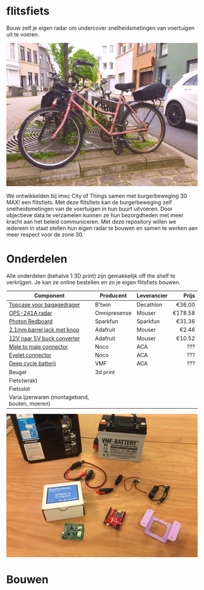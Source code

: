 # flitsfiets

Bouw zelf je eigen radar om undercover snelheidsmetingen van voertuigen uit te voeren.

![De flitsfiets](images/flitsfiets.jpg)

We ontwikkelden bij imec City of Things samen met burgerbeweging 30 MAX! een flitsfiets. Met deze flitsfiets kan de burgerbeweging zelf snelheidsmetingen van de voertuigen in hun buurt uitvoeren. Door objectieve data te verzamelen kunnen ze hun bezorgdheden met meer kracht aan het beleid communiceren. Met deze repository willen we iedereen in staat stellen hun eigen radar te bouwen en samen te werken aan meer respect voor de zone 30.

# Onderdelen

Alle onderdelen (behalve 1 3D print) zijn gemakkelijk off the shelf te verkrijgen. Je kan ze online bestellen en zo je eigen flitsfiets 
bouwen. 

| Component | Producent | Leverancier | Prijs |
| ------------- | ------------- | --- | -----: |
| [Topcase voor bagagedrager](https://www.decathlon.be/nl/p/topcase-voor-bagagedrager-fiets-onesecondclip/_/R-p-160375?mc=8396337&c=ZWART) | B'twin | Decathlon | €36.00 |
| [OPS-241A radar](https://www.mouser.be/ProductDetail/203-OPS241ACWRP) | Omnipresense | Mouser |   €178.58 |
| [Photon Redboard](https://www.sparkfun.com/products/13321) | Sparkfun | Sparkfun | €31.36 |
| [2.1mm barrel jack met knop](https://www.mouser.be/ProductDetail/485-1125) | Adafruit | Mouser | €2.46 |
| [12V naar 5V buck converter](https://www.mouser.be/ProductDetail/485-1385) | Adafruit | Mouser | €10.52 |
| [Male to male connector](http://www.accucentrale.com/docs/webshop.asp?act=item&itemcode=GC013) | Noco | ACA | ??? |
| [Eyelet connector](http://www.accucentrale.com/docs/webshop.asp?act=item&itemcode=GC002) | Noco | ACA | ??? |
| [Deep cycle batterij](http://www.accucentrale.com/docs/webshop.asp?act=item&itemcode=DC36-12) | VMF | ACA | ??? |
| Beugel | 3d print | |
| Fiets(wrak) | | |
| Fietsslot | | |
| Varia ijzerwaren (montageband, bouten, moeren) | | |

![Off the shelf onderdelen](images/componenten.jpg)

# Bouwen

